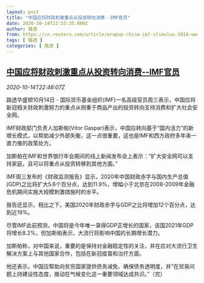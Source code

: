 ```yaml
---
layout: post
title: "中国应将财政刺激重点从投资转向消费--IMF官员"
date: 2020-10-14T22:55:35.000Z
author: 路透
from: https://cn.reuters.com/article/wrapup-china-imf-stimulus-1014-wedn-idCNKBS26Z38W
tags: [ 路透 ]
categories: [ 路透 ]
---
```

<!--1602716135000-->
[中国应将财政刺激重点从投资转向消费--IMF官员](https://cn.reuters.com/article/wrapup-china-imf-stimulus-1014-wedn-idCNKBS26Z38W)
------

<div>
<div><i>2020-10-14T22:46:07Z</i></div><p>路透华盛顿10月14日 - 国际货币基金组织(IMF)一名高级官员周三表示，中国应将新冠相关财政刺激努力的重点从侧重于商品产出的投资转向支持消费和扩大社会安全网。</p><p>IMF财政部门负责人加斯帕(Vitor Gaspar)表示，中国应转向基于“国内活力”的新增长模式，以帮助减少外部失衡，这一点很重要，这也是IMF和西方政府多年来一直力推的政策处方。</p><p>加斯帕在IMF和世界银行年会期间的线上新闻发布会上表示：“扩大安全网可以支持家庭，且可以将重点从投资转移到其他方面。”</p><p>IMF周三发布的《财政监测报告》显示，2020年中国财政赤字与国内生产总值(GDP)之比将扩大5.6个百分点，达到11.9%，增幅小于北京在2008-2009年金融危机期间实施大规模刺激措施时的水平。</p><p>报告还显示，相比之下，美国2020年财政赤字与GDP之比将增加12个百分点，达到近19%。</p><p>尽管IMF此前预测，中国将是今年唯一录得GDP正增长的国家，该国2021年GDP将增长8.2%，但加斯帕表示，大流行将影响中国的长期增长潜力。</p><p>加斯帕称，对中国来说，重要的是保持对金融稳定性的关注，并在应对大流行卫生解决方案上与其他国家合作，包括在新冠疫苗和治疗方面。</p><p>他还表示，中国应帮助向贫穷国家提供债务减免、确保债务透明度，并“在贸易问题上持建设性态度，推动在气候变化这一重要领域达成共识。”（完）</p>
</div>
